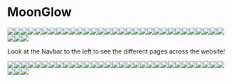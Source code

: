 <!-- README.md -->

<!-- Upsidedly's Code, all credits to him -->
<style> @keyframes shifting { 0% { transform: translateX(0%); } 50% { transform: translateX(45%); } 120% { transform: translateX(10%); } } @keyframes hover { 0% { transform: translateY(0em); } 50% { transform: translateY(0.5em); } 100% { transform: translateY(0em); } } .vroom { animation: shifting 4s ease-in-out infinite; } </style>

# MoonGlow

<p class="vroom"><img src="assets/favicon.ico"></img><img src="assets/favicon.ico"></img><img src="assets/favicon.ico"></img><img src="assets/favicon.ico"></img><img src="assets/favicon.ico"></img><img src="assets/favicon.ico"></img><img src="assets/favicon.ico"></img><img src="assets/favicon.ico"></img><img src="assets/favicon.ico"></img><img src="assets/favicon.ico"></img><img src="assets/favicon.ico"></img><img src="assets/favicon.ico"></img><img src="assets/favicon.ico"></img><img src="assets/favicon.ico"></img><img src="assets/favicon.ico"></img><img src="assets/favicon.ico"></img><img src="assets/favicon.ico"></img><img src="assets/favicon.ico"></img><img src="assets/favicon.ico"></img><img src="assets/favicon.ico"></img><img src="assets/favicon.ico"></img><img src="assets/favicon.ico"></img><img src="assets/favicon.ico"></img><img src="assets/favicon.ico"></img><img src="assets/favicon.ico"></img><img src="assets/favicon.ico"></img><img src="assets/favicon.ico"></img><img src="assets/favicon.ico"></img><img src="assets/favicon.ico"></img><img src="assets/favicon.ico"></img><img src="assets/favicon.ico"></img><img src="assets/favicon.ico"></img><img src="assets/favicon.ico"></img><img src="assets/favicon.ico"></img></p>

<p class="vroom">Look at the Navbar to the left to see the different pages across the website!</p>

<p class="vroom"><img src="assets/favicon.ico"></img><img src="assets/favicon.ico"></img><img src="assets/favicon.ico"></img><img src="assets/favicon.ico"></img><img src="assets/favicon.ico"></img><img src="assets/favicon.ico"></img><img src="assets/favicon.ico"></img><img src="assets/favicon.ico"></img><img src="assets/favicon.ico"></img><img src="assets/favicon.ico"></img><img src="assets/favicon.ico"></img><img src="assets/favicon.ico"></img><img src="assets/favicon.ico"></img><img src="assets/favicon.ico"></img><img src="assets/favicon.ico"></img><img src="assets/favicon.ico"></img><img src="assets/favicon.ico"></img><img src="assets/favicon.ico"></img><img src="assets/favicon.ico"></img><img src="assets/favicon.ico"></img><img src="assets/favicon.ico"></img><img src="assets/favicon.ico"></img><img src="assets/favicon.ico"></img><img src="assets/favicon.ico"></img><img src="assets/favicon.ico"></img><img src="assets/favicon.ico"></img><img src="assets/favicon.ico"></img><img src="assets/favicon.ico"></img><img src="assets/favicon.ico"></img><img src="assets/favicon.ico"></img><img src="assets/favicon.ico"></img><img src="assets/favicon.ico"></img><img src="assets/favicon.ico"></img><img src="assets/favicon.ico"></img></p>
